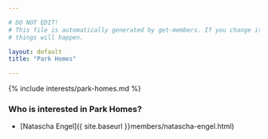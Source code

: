 ```yaml
---

# DO NOT EDIT!
# This file is automatically generated by get-members. If you change it, bad
# things will happen.

layout: default
title: "Park Homes"

---
```


{% include interests/park-homes.md %}

### Who is interested in Park Homes?


* [Natascha Engel]({ site.baseurl }}members/natascha-engel.html)

